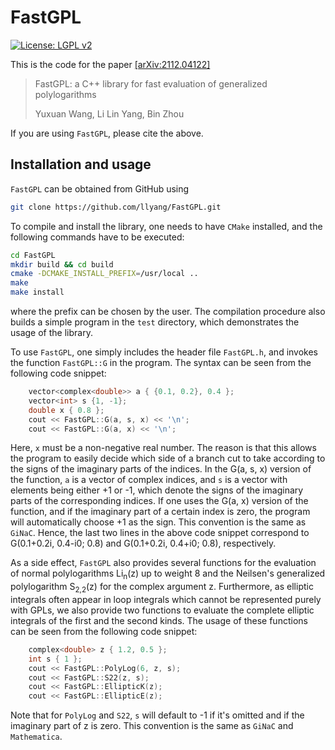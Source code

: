 # FastGPL

[![License: LGPL v2](https://img.shields.io/badge/License-LGPLv2.1-orange.svg)](https://github.com/llyang/FastGPL/blob/main/LICENSE)

This is the code for the paper [[arXiv:2112.04122]](https://arxiv.org/abs/2112.04122)
>  FastGPL: a C++ library for fast evaluation of generalized polylogarithms
>
>  Yuxuan Wang, Li Lin Yang, Bin Zhou

If you are using `FastGPL`, please cite the above.

## Installation and usage

`FastGPL` can be obtained from GitHub using
```bash
git clone https://github.com/llyang/FastGPL.git
```
To compile and install the library, one needs to have `CMake` installed, and the following commands have to be executed:
```bash
cd FastGPL
mkdir build && cd build
cmake -DCMAKE_INSTALL_PREFIX=/usr/local ..
make
make install
```
where the prefix can be chosen by the user. The compilation procedure also builds a simple program in the `test` directory, which demonstrates the usage of the library.

To use `FastGPL`, one simply includes the header file `FastGPL.h`, and invokes the function `FastGPL::G` in the program. The syntax can be seen from the following code snippet:

```C++
    vector<complex<double>> a { {0.1, 0.2}, 0.4 };
    vector<int> s {1, -1};
    double x { 0.8 };
    cout << FastGPL::G(a, s, x) << '\n';
    cout << FastGPL::G(a, x) << '\n';
```

Here, `x` must be a non-negative real number. The reason is that this allows the program to easily decide which side of a branch cut to take according to the signs of the imaginary parts of the indices. In the G(a, s, x)  version of the function, `a` is a vector of complex indices, and `s` is a vector with elements being either +1 or -1, which denote the signs of the imaginary parts of the corresponding indices. If one uses the G(a, x) version of the function, and if the imaginary part of a certain index is zero, the program will automatically choose +1 as the sign. This convention is the same as `GiNaC`. Hence, the last two lines in the above code snippet correspond to G(0.1+0.2i, 0.4-i0; 0.8) and G(0.1+0.2i, 0.4+i0; 0.8), respectively.

As a side effect, `FastGPL` also provides several functions for the evaluation of normal polylogarithms Li<sub>n</sub>(z) up to weight 8 and the Neilsen's generalized polylogarithm S<sub>2,2</sub>(z) for the complex argument z. Furthermore, as elliptic integrals often appear in loop integrals which cannot be represented purely with GPLs, we also provide two functions to evaluate the complete elliptic integrals of the first and the second kinds. The usage of these functions can be seen from the following code snippet:
```C++
    complex<double> z { 1.2, 0.5 };
    int s { 1 };
    cout << FastGPL::PolyLog(6, z, s);
    cout << FastGPL::S22(z, s);
    cout << FastGPL::EllipticK(z);
    cout << FastGPL::EllipticE(z);
```
Note that for `PolyLog` and `S22`, `s` will default to -1 if it's omitted and if the imaginary part of z is zero. This convention is the same as `GiNaC` and `Mathematica`.

